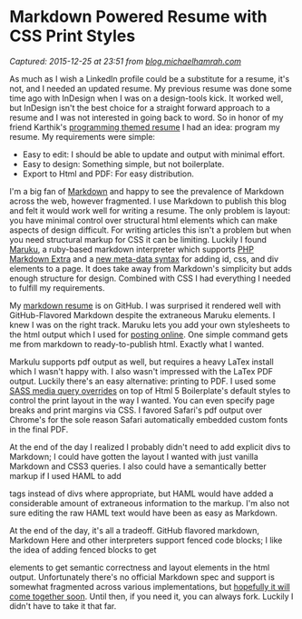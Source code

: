 # Markdown Powered Resume with CSS Print Styles

_Captured: 2015-12-25 at 23:51 from [blog.michaelhamrah.com](http://blog.michaelhamrah.com/2013/03/markdown-powered-resume-with-css-print-styles/)_

As much as I wish a LinkedIn profile could be a substitute for a resume, it's not, and I needed an updated resume. My previous resume was done some time ago with InDesign when I was on a design-tools kick. It worked well, but InDesign isn't the best choice for a straight forward approach to a resume and I was not interested in going back to word. So in honor of my friend Karthik's [programming themed resume](http://kufli.blogspot.com/2013/02/evolution-of-my-resume-karthik.html) I had an idea: program my resume. My requirements were simple:

  * Easy to edit: I should be able to update and output with minimal effort.
  * Easy to design: Something simple, but not boilerplate.
  * Export to Html and PDF: For easy distribution.

I'm a big fan of [Markdown](http://daringfireball.net/projects/markdown/syntax) and happy to see the prevalence of Markdown across the web, however fragmented. I use Markdown to publish this blog and felt it would work well for writing a resume. The only problem is layout: you have minimal control over structural html elements which can make aspects of design difficult. For writing articles this isn't a problem but when you need structural markup for CSS it can be limiting. Luckily I found [Maruku](https://github.com/bhollis/maruku), a ruby-based markdown interpreter which supports [PHP Markdown Extra](http://michelf.ca/projects/php-markdown/extra/) and a [new meta-data syntax](http://maruku.rubyforge.org/proposal.html) for adding id, css, and div elements to a page. It does take away from Markdown's simplicity but adds enough structure for design. Combined with CSS I had everything I needed to fulfill my requirements.

My [markdown resume](https://github.com/mhamrah/mlh.com/blob/master/michael-hamrah-resume.md) is on GitHub. I was surprised it rendered well with GitHub-Flavored Markdown despite the extraneous Maruku elements. I knew I was on the right track. Maruku lets you add your own stylesheets to the html output which I used for [posting online](http://www.michaelhamrah.com/michael-hamrah-resume.html). One simple command gets me from markdown to ready-to-publish html. Exactly what I wanted.

Markulu supports pdf output as well, but requires a heavy LaTex install which I wasn't happy with. I also wasn't impressed with the LaTex PDF output. Luckily there's an easy alternative: printing to PDF. I used some [SASS media query overrides](https://github.com/mhamrah/mlh.com/blob/master/scss/resume.scss) on top of Html 5 Boilerplate's default styles to control the print layout in the way I wanted. You can even specify page breaks and print margins via CSS. I favored Safari's pdf output over Chrome's for the sole reason Safari automatically embedded custom fonts in the final PDF.

At the end of the day I realized I probably didn't need to add explicit divs to Markdown; I could have gotten the layout I wanted with just vanilla Markdown and CSS3 queries. I also could have a semantically better markup if I used HAML to add

tags instead of divs where appropriate, but HAML would have added a considerable amount of extraneous information to the markup. I'm also not sure editing the raw HAML text would have been as easy as Markdown.

At the end of the day, it's all a tradeoff. GitHub flavored markdown, Markdown Here and other interpreters support fenced code blocks; I like the idea of adding fenced blocks to get

elements to get semantic correctness and layout elements in the html output. Unfortunately there's no official Markdown spec and support is somewhat fragmented across various implementations, but [hopefully it will come together soon](http://www.codinghorror.com/blog/2012/10/the-future-of-markdown.html). Until then, if you need it, you can always fork. Luckily I didn't have to take it that far.
